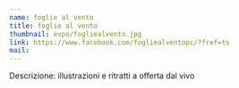 ```yaml
---
name: foglie al vento
title: foglie al vento
thumbnail: expo/fogliealvento.jpg
link: https://www.facebook.com/fogliealventopc/?fref=ts
mail:
---
```


Descrizione: illustrazioni e ritratti a offerta dal vivo

